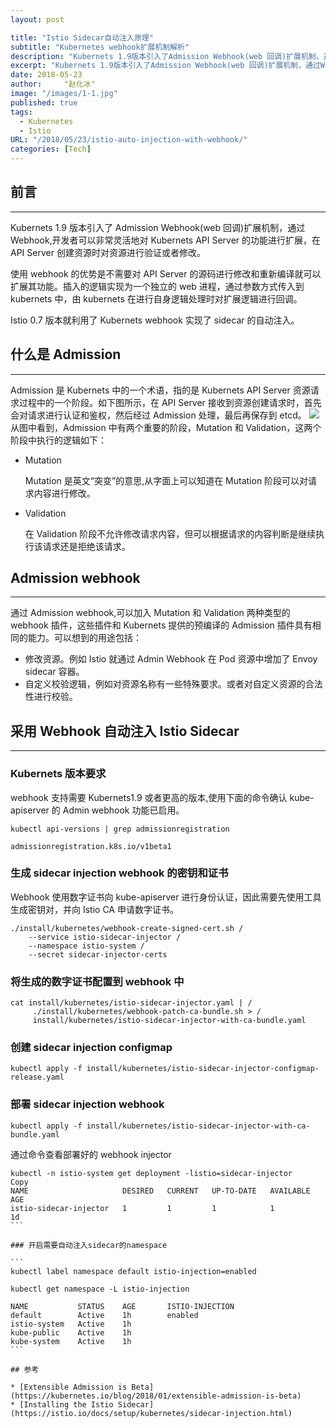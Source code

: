 ```yaml
---
layout: post

title: "Istio Sidecar自动注入原理"
subtitle: "Kubernetes webhook扩展机制解析"
description: "Kubernets 1.9版本引入了Admission Webhook(web 回调)扩展机制，通过Webhook,开发者可以非常灵活地对Kubernets API Server的功能进行扩展，在API Server创建资源时对资源进行验证或者修改。 Istio 0.7版本就利用了Kubernets webhook实现了sidecar的自动注入。"
excerpt: "Kubernets 1.9版本引入了Admission Webhook(web 回调)扩展机制，通过Webhook,开发者可以非常灵活地对Kubernets API Server的功能进行扩展，在API Server创建资源时对资源进行验证或者修改。 Istio 0.7版本就利用了Kubernets webhook实现了sidecar的自动注入。"
date: 2018-05-23
author:     "赵化冰"
image: "/images/1-1.jpg"
published: true
tags:
  - Kubernetes
  - Istio
URL: "/2018/05/23/istio-auto-injection-with-webhook/"
categories: [Tech]
---
```


## 前言

---

Kubernets 1.9 版本引入了 Admission Webhook(web 回调)扩展机制，通过 Webhook,开发者可以非常灵活地对 Kubernets API Server 的功能进行扩展，在 API Server 创建资源时对资源进行验证或者修改。

使用 webhook 的优势是不需要对 API Server 的源码进行修改和重新编译就可以扩展其功能。插入的逻辑实现为一个独立的 web 进程，通过参数方式传入到 kubernets 中，由 kubernets 在进行自身逻辑处理时对扩展逻辑进行回调。

Istio 0.7 版本就利用了 Kubernets webhook 实现了 sidecar 的自动注入。

<!--more-->

## 什么是 Admission

---

Admission 是 Kubernets 中的一个术语，指的是 Kubernets API Server 资源请求过程中的一个阶段。如下图所示，在 API Server 接收到资源创建请求时，首先会对请求进行认证和鉴权，然后经过 Admission 处理，最后再保存到 etcd。
![](/img/2018-4-25-istio-auto-injection-with-webhook/admission-phase.png)
从图中看到，Admission 中有两个重要的阶段，Mutation 和 Validation，这两个阶段中执行的逻辑如下：

- Mutation

  Mutation 是英文“突变”的意思,从字面上可以知道在 Mutation 阶段可以对请求内容进行修改。

- Validation

  在 Validation 阶段不允许修改请求内容，但可以根据请求的内容判断是继续执行该请求还是拒绝该请求。

## Admission webhook

---

通过 Admission webhook,可以加入 Mutation 和 Validation 两种类型的 webhook 插件，这些插件和 Kubernets 提供的预编译的 Admission 插件具有相同的能力。可以想到的用途包括：

- 修改资源。例如 Istio 就通过 Admin Webhook 在 Pod 资源中增加了 Envoy sidecar 容器。
- 自定义校验逻辑，例如对资源名称有一些特殊要求。或者对自定义资源的合法性进行校验。

## 采用 Webhook 自动注入 Istio Sidecar

---

### Kubernets 版本要求

webhook 支持需要 Kubernets1.9 或者更高的版本,使用下面的命令确认 kube-apiserver 的 Admin webhook 功能已启用。

```
kubectl api-versions | grep admissionregistration

admissionregistration.k8s.io/v1beta1
```

### 生成 sidecar injection webhook 的密钥和证书

Webhook 使用数字证书向 kube-apiserver 进行身份认证，因此需要先使用工具生成密钥对，并向 Istio CA 申请数字证书。

```
./install/kubernetes/webhook-create-signed-cert.sh /
    --service istio-sidecar-injector /
    --namespace istio-system /
    --secret sidecar-injector-certs
```

### 将生成的数字证书配置到 webhook 中

```
cat install/kubernetes/istio-sidecar-injector.yaml | /
     ./install/kubernetes/webhook-patch-ca-bundle.sh > /
     install/kubernetes/istio-sidecar-injector-with-ca-bundle.yaml
```

### 创建 sidecar injection configmap

```
kubectl apply -f install/kubernetes/istio-sidecar-injector-configmap-release.yaml
```

### 部署 sidecar injection webhook

```
kubectl apply -f install/kubernetes/istio-sidecar-injector-with-ca-bundle.yaml
```

通过命令查看部署好的 webhook injector

````
kubectl -n istio-system get deployment -listio=sidecar-injector
Copy
NAME                     DESIRED   CURRENT   UP-TO-DATE   AVAILABLE   AGE
istio-sidecar-injector   1         1         1            1           1d
```

### 开启需要自动注入sidecar的namespace

```
kubectl label namespace default istio-injection=enabled

kubectl get namespace -L istio-injection

NAME           STATUS    AGE       ISTIO-INJECTION
default        Active    1h        enabled
istio-system   Active    1h
kube-public    Active    1h
kube-system    Active    1h
```

## 参考

* [Extensible Admission is Beta](https://kubernetes.io/blog/2018/01/extensible-admission-is-beta)
* [Installing the Istio Sidecar](https://istio.io/docs/setup/kubernetes/sidecar-injection.html)
````

